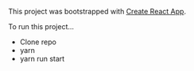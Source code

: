 This project was bootstrapped with [Create React App](https://github.com/facebookincubator/create-react-app).

To run this project...
- Clone repo
- yarn
- yarn run start